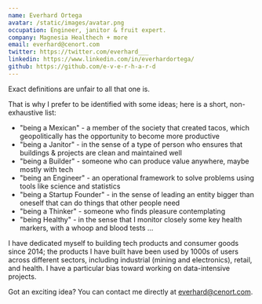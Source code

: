```yaml
---
name: Everhard Ortega
avatar: /static/images/avatar.png
occupation: Engineer, janitor & fruit expert.
company: Magnesia Healthech + more
email: everhard@cenort.com
twitter: https://twitter.com/everhard___
linkedin: https://www.linkedin.com/in/everhardortega/
github: https://github.com/e-v-e-r-h-a-r-d
---
```


Exact definitions are unfair to all that one is.

That is why I prefer to be identified with some ideas; here is a short, non-exhaustive list:

+ "being a Mexican" - a member of the society that created tacos, which geopolitically has the opportunity to become more productive
+ "being a Janitor" - in the sense of a type of person who ensures that buildings & projects are clean and maintained well
+ "being a Builder" - someone who can produce value anywhere, maybe mostly with tech
+ "being an Engineer" - an operational framework to solve problems using tools like science and statistics
+ "being a Startup Founder" - in the sense of leading an entity bigger than oneself that can do things that other people need
+ "being a Thinker" - someone who finds pleasure contemplating
+ "being Healthy" - in the sense that I monitor closely some key health markers, with a whoop and blood tests
...

I have dedicated myself to building tech products and consumer goods since 2014; the products I have built have been used by 1000s of users across different sectors, including industrial (mining and electronics), retail, and health. I have a particular bias toward working on data-intensive projects.

Got an exciting idea? You can contact me directly at everhard@cenort.com.



